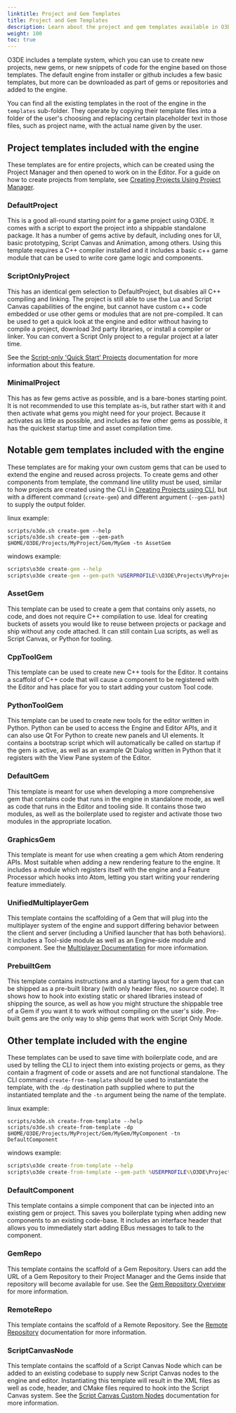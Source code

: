 ```yaml
---
linktitle: Project and Gem Templates
title: Project and Gem Templates
description: Learn about the project and gem templates available in O3DE
weight: 100
toc: true
---
```


O3DE includes a template system, which you can use to create new projects, new gems, or new snippets of code for the engine based on those templates.  The default engine from installer or github includes a few basic templates, but more can be downloaded as part of gems or repositories and added to the engine.

You can find all the existing templates in the root of the engine in the `templates` sub-folder.  They operate by copying their template files into a folder of the user's choosing and replacing certain placeholder text in those files, such as project name, with the actual name given by the user.

## Project templates included with the engine
These templates are for entire projects, which can be created using the Project Manager and then opened to work on in the Editor.
For a guide on how to create projects from template, see [Creating Projects Using Project Manager](/docs/welcome-guide/create/creating-projects-using-project-manager). 

### DefaultProject
This is a good all-round starting point for a game project using O3DE.  It comes with a script to export the project into a shippable standalone package.  It has a number of gems active by default, including ones for UI, basic prototyping, Script Canvas and Animation, among others.  Using this template requires a C++ compiler installed and it includes a basic c++ game module that can be used to write core game logic and components.

### ScriptOnlyProject
This has an identical gem selection to DefaultProject, but disables all C++ compiling and linking.  The project is still able to use the Lua and Script Canvas capabilities of the engine, but cannot have custom c++ code embedded or use other gems or modules that are not pre-compiled.  It can be used to get a quick look at the engine and editor without having to compile a project, download 3rd party libraries, or install a compiler or linker.   You can convert a Script Only project to a regular project at a later time. 

See the [Script-only 'Quick Start' Projects](/docs/user-guide/build/script-only-projects.md) documentation for more information about this feature.

### MinimalProject
This has as few gems active as possible, and is a bare-bones starting point.  It is not recommended to use this template as-is, but rather start with it and then activate what gems you might need for your project.   Because it activates as little as possible, and includes as few other gems as possible, it has the quickest startup time and asset compilation time.

## Notable gem templates included with the engine
These templates are for making your own custom gems that can be used to extend the engine and reused across projects.
To create gems and other components from template, the command line utility must be used, similar to how projects are created using the CLI in [Creating Projects using CLI](/docs/welcome-guide/create/creating-projects-using-cli), but with a different command (`create-gem`) and different argument (`--gem-path`) to supply the output folder.

linux example:
```shell
scripts/o3de.sh create-gem --help
scripts/o3de.sh create-gem --gem-path $HOME/O3DE/Projects/MyProject/Gem/MyGem -tn AssetGem
```

windows example:
```cmd
scripts\o3de create-gem --help
scripts\o3de create-gem --gem-path %USERPROFILE%\O3DE\Projects\MyProject\Gem\MyGem -tn AssetGem
```

### AssetGem
This template can be used to create a gem that contains only assets, no code, and does not require C++ compilation to use.  Ideal for creating buckets of assets you would like to reuse between projects or package and ship without any code attached.  It can still contain Lua scripts, as well as Script Canvas, or Python for tooling.

### CppToolGem
This template can be used to create new C++ tools for the Editor.  It contains a scaffold of C++ code that will cause a component to be registered with the Editor and has place for you to start adding your custom Tool code.

### PythonToolGem
This template can be used to create new tools for the editor written in Python.  Python can be used to access the Engine and Editor APIs, and it can also use Qt For Python to create new panels and UI elements.  It contains a bootstrap script which will automatically be called on startup if the gem is active, as well as an example Qt Dialog written in Python that it registers with the View Pane system of the Editor.

### DefaultGem
This template is meant for use when developing a more comprehensive gem that contains code that runs in the engine in standalone mode, as well as code that runs in the Editor and tooling side.  It contains those two modules, as well as the boilerplate used to register and activate those two modules in the appropriate location. 

### GraphicsGem
This template is meant for use when creating a gem which Atom rendering APIs.  Most suitable when adding a new rendering feature to the engine.  It includes a module which registers itself with the engine and a Feature Processor which hooks into Atom, letting you start writing your rendering feature immediately.

### UnifiedMultiplayerGem
This template contains the scaffolding of a Gem that will plug into the multiplayer system of the engine and support differing behavior between the client and server (including a Unified launcher that has both behaviors). It includes a Tool-side module as well as an Engine-side module and component.  See the [Multiplayer Documentation](/docs/user-guide/networking/multiplayer) for more information.

### PrebuiltGem
This template contains instructions and a starting layout for a gem that can be shipped as a pre-built library (with only header files, no source code).  It shows how to hook into existing static or shared libraries instead of shipping the source, as well as how you might structure the shippable tree of a Gem if you want it to work without compiling on the user's side.  Pre-built gems are the only way to ship gems that work with Script Only Mode.

## Other template included with the engine
These templates can be used to save time with boilerplate code, and are used by telling the CLI to inject them into existing projects or gems, as they contain a fragment of code or assets and are not functional standalone.  The CLI command `create-from-template` should be used to instantiate the template, with the `-dp` destination path supplied where to put the instantiated template and the `-tn` argument being the name of the template.

linux example:
```shell
scripts/o3de.sh create-from-template --help
scripts/o3de.sh create-from-template -dp $HOME/O3DE/Projects/MyProject/Gem/MyGem/MyComponent -tn DefaultComponent
```

windows example:
```cmd
scripts\o3de create-from-template --help
scripts\o3de create-from-template --gem-path %USERPROFILE%\O3DE\Projects\MyProject\Gem\MyComponent -tn DefaultComponent
```

### DefaultComponent
This template contains a simple component that can be injected into an existing gem or project.  This saves you boilerplate typing when adding new components to an existing code-base. It includes an interface header that allows you to immediately start adding EBus messages to talk to the component.

### GemRepo
This template contains the scaffold of a Gem Repository.  Users can add the URL of a Gem Repository to their Project Manager and the Gems inside that repository will become available for use.  See the [Gem Repository Overview](/docs/user-guide/gems/repositories/overview) for more information.

### RemoteRepo
This template contains the scaffold of a Remote Repository.  See the [Remote Repository](/docs/learning-guide/tutorials/remote-repositories/create-remote-repository) documentation for more information.

### ScriptCanvasNode
This template contains the scaffold of a Script Canvas Node which can be added to an existing codebase to supply new Script Canvas nodes to the engine and editor.  Instantiating this template will result in the XML files as well as code, header, and CMake files required to hook into the Script Canvas system.  See the [Script Canvas Custom Nodes](/docs/user-guide/scripting/script-canvas/programmer-guide/custom-nodes/_index.md) documentation for more information.


